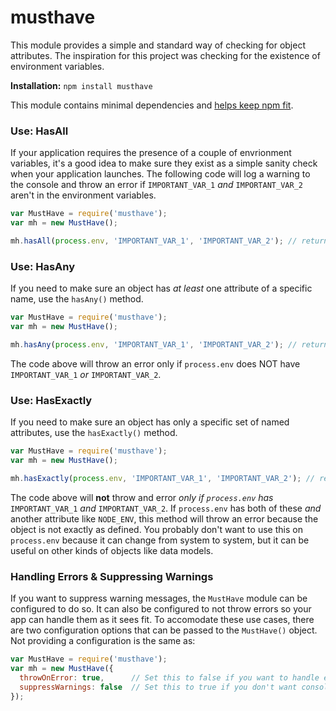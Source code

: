 # musthave

This module provides a simple and standard way of checking for object attributes.
The inspiration for this project was checking for the existence of environment variables.

**Installation:** `npm install musthave`

This module contains minimal dependencies and [helps keep npm fit](https://medium.com/@goldglovecb/npm-needs-a-personal-trainer-537e0f8859c6).

### Use: HasAll

If your application requires the presence of a couple of envrionment variables, it's a good idea to make sure they exist as a simple sanity check when your application launches. The following code will log a warning to the console and throw an error if `IMPORTANT_VAR_1` _and_ `IMPORTANT_VAR_2` aren't in the environment variables.

```js
var MustHave = require('musthave');
var mh = new MustHave();

mh.hasAll(process.env, 'IMPORTANT_VAR_1', 'IMPORTANT_VAR_2'); // returns boolean
```

### Use: HasAny

If you need to make sure an object has _at least_ one attribute of a specific name, use the `hasAny()` method.

```js
var MustHave = require('musthave');
var mh = new MustHave();

mh.hasAny(process.env, 'IMPORTANT_VAR_1', 'IMPORTANT_VAR_2'); // returns boolean
```

The code above will throw an error only if `process.env` does NOT have `IMPORTANT_VAR_1` _or_ `IMPORTANT_VAR_2`.

### Use: HasExactly

If you need to make sure an object has only a specific set of named attributes, use the `hasExactly()` method.

```js
var MustHave = require('musthave');
var mh = new MustHave();

mh.hasExactly(process.env, 'IMPORTANT_VAR_1', 'IMPORTANT_VAR_2'); // returns boolean
```

The code above will **not** throw and error _only if `process.env` has_ `IMPORTANT_VAR_1` _and_ `IMPORTANT_VAR_2`. If `process.env` has both of these _and_ another attribute like `NODE_ENV`, this method will throw an error because the object is not exactly as defined. You probably don't want to use this on `process.env` because it can change from system to system, but it can be useful on other kinds of objects like data models.

### Handling Errors & Suppressing Warnings

If you want to suppress warning messages, the `MustHave` module can be configured to do so. It can also be configured to not throw errors so your app can handle them as it sees fit. To accomodate these use cases, there are two configuration options that can be passed to the `MustHave()` object. Not providing a configuration is the same as:

```js
var MustHave = require('musthave');
var mh = new MustHave({
  throwOnError: true,      // Set this to false if you want to handle errors on our own
  suppressWarnings: false  // Set this to true if you don't want console output for warnings.
});
```
